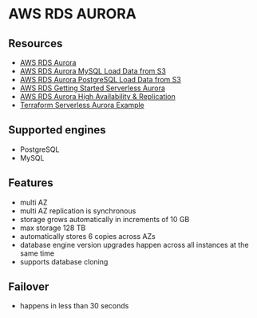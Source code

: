 # AWS RDS AURORA

## Resources

- [AWS RDS Aurora](https://docs.aws.amazon.com/AmazonRDS/latest/AuroraUserGuide/CHAP_AuroraOverview.html)
- [AWS RDS Aurora MySQL Load Data from S3](https://docs.aws.amazon.com/AmazonRDS/latest/AuroraUserGuide/AuroraMySQL.Integrating.LoadFromS3.html)
- [AWS RDS Aurora PostgreSQL Load Data from S3](https://docs.aws.amazon.com/AmazonRDS/latest/AuroraUserGuide/USER_PostgreSQL.S3Import.html)
- [AWS RDS Getting Started Serverless Aurora](https://aws.amazon.com/getting-started/hands-on/building-serverless-applications-with-amazon-aurora-serverless/#)
- [AWS RDS Aurora High Availability & Replication](https://docs.aws.amazon.com/AmazonRDS/latest/AuroraUserGuide/Concepts.AuroraHighAvailability.html)
- [Terraform Serverless Aurora Example](https://github.com/terraform-aws-modules/terraform-aws-rds-aurora/blob/master/main.tf)

## Supported engines

- PostgreSQL
- MySQL

## Features

- multi AZ
- multi AZ replication is synchronous
- storage grows automatically in increments of 10 GB
- max storage 128 TB
- automatically stores 6 copies across AZs
- database engine version upgrades happen across all instances at the same time
- supports database cloning

## Failover

- happens in less than 30 seconds

